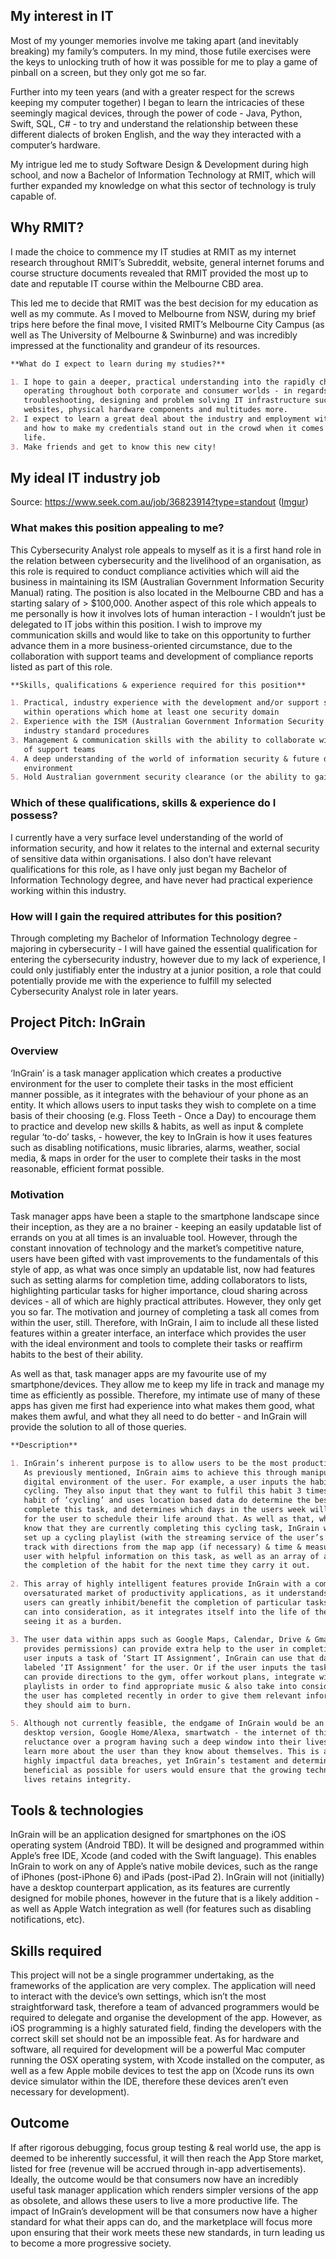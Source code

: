 ## My interest in IT

Most of my younger memories involve me taking apart (and inevitably breaking) my family’s computers. In my mind, those futile exercises were the keys to unlocking truth of how it was possible for me to play a game of pinball on a screen, but they only got me so far. 

Further into my teen years (and with a greater respect for the screws keeping my computer together) I began to learn the intricacies of these seemingly magical devices, through the power of code - Java, Python, Swift, SQL, C# - to try and understand the relationship between these different dialects of broken English, and the way they interacted with a computer’s hardware. 

My intrigue led me to study Software Design & Development during high school, and now a Bachelor of Information Technology at RMIT, which will further expanded my knowledge on what this sector of technology is truly capable of. 

## Why RMIT?

I made the choice to commence my IT studies at RMIT as my internet research throughout RMIT’s Subreddit, website, general internet forums and course structure documents revealed that RMIT provided the most up to date and reputable IT course within the Melbourne CBD area. 

This led me to decide that RMIT was the best decision for my education as well as my commute. As I moved to Melbourne from NSW, during my brief trips here before the final move, I visited RMIT’s Melbourne City Campus (as well as The University of Melbourne & Swinburne) and was incredibly impressed at the functionality and grandeur of its resources.

```markdown
**What do I expect to learn during my studies?**

1. I hope to gain a deeper, practical understanding into the rapidly changing IT landscape 
   operating throughout both corporate and consumer worlds - in regards to aspects such as 
   troubleshooting, designing and problem solving IT infrastructure such as applications, 
   websites, physical hardware components and multitudes more.
2. I expect to learn a great deal about the industry and employment within the IT industry, 
   and how to make my credentials stand out in the crowd when it comes to my post-graduate 
   life.
3. Make friends and get to know this new city!
```

## My ideal IT industry job

Source: https://www.seek.com.au/job/36823914?type=standout ([Imgur](https://i.imgur.com/xgpocSg.png))

### What makes this position appealing to me?

This Cybersecurity Analyst role appeals to myself as it is a first hand role in the relation between cybersecurity and the livelihood of an organisation, as this role is required to conduct compliance activities which will aid the business in maintaining its ISM (Australian Government Information Security Manual) rating. The position is also located in the Melbourne CBD and has a starting salary of > $100,000. Another aspect of this role which appeals to me personally is how it involves lots of human interaction - I wouldn’t just be delegated to IT jobs within this position. I wish to improve my communication skills and would like to take on this opportunity to further advance them in a more business-oriented circumstance, due to the collaboration with support teams and development of compliance reports listed as part of this role.

```markdown 
**Skills, qualifications & experience required for this position**

1. Practical, industry experience with the development and/or support security controls 
   within operations which home at least one security domain
2. Experience with the ISM (Australian Government Information Security Manual) or similar 
   industry standard procedures
3. Management & communication skills with the ability to collaborate with a diverse range 
   of support teams
4. A deep understanding of the world of information security & future development of this
   environment
5. Hold Australian government security clearance (or the ability to gain it)
```
### Which of these qualifications, skills & experience do I possess?

I currently have a very surface level understanding of the world of information security, and how it relates to the internal and external security of sensitive data within organisations. I also don’t have relevant qualifications for this role, as I have only just began my Bachelor of Information Technology degree, and have never had practical experience working within this industry.

### How will I gain the required attributes for this position?

Through completing my Bachelor of Information Technology degree - majoring in cybersecurity - I will have gained the essential qualification for entering the cybersecurity industry, however due to my lack of experience, I could only justifiably enter the industry at a junior position, a role that could potentially provide me with the experience to fulfill my selected Cybersecurity Analyst role in later years.


## Project Pitch: InGrain

### Overview

‘InGrain’ is a task manager application which creates a productive environment for the user to complete their tasks in the most efficient manner possible, as it integrates with the behaviour of your phone as an entity. It which allows users to input tasks they wish to complete on a time basis of their choosing (e.g. Floss Teeth - Once a Day) to encourage them to practice and develop new skills & habits, as well as input & complete regular ‘to-do’ tasks, - however, the key to InGrain is how it uses features such as disabling notifications, music libraries, alarms, weather, social media, & maps in order for the user to complete their tasks in the most reasonable, efficient format possible.

### Motivation

Task manager apps have been a staple to the smartphone landscape since their inception, as they are a no brainer - keeping an easily updatable list of errands on you at all times is an invaluable tool. However, through the constant innovation of technology and the market’s competitive nature, users have been gifted with vast improvements to the fundamentals of this style of app, as what was once simply an updatable list, now had features such as setting alarms for completion time, adding collaborators to lists, highlighting particular tasks for higher importance, cloud sharing across devices - all of which are highly practical attributes. However, they only get you so far. The motivation and journey of completing a task all comes from within the user, still. Therefore, with InGrain, I aim to include all these listed features within a greater interface, an interface which provides the user with the ideal environment and tools to complete their tasks or reaffirm habits to the best of their ability. 

As well as that, task manager apps are my favourite use of my smartphone/devices. They allow me to keep my life in track and manage my time as efficiently as possible. Therefore, my intimate use of many of these apps has given me first had experience into what makes them good, what makes them awful, and what they all need to do better - and InGrain will provide the solution to all of those queries.


```markdown 
**Description**

1. InGrain’s inherent purpose is to allow users to be the most productive versions of themselves. 
   As previously mentioned, InGrain aims to achieve this through manipulating and modifying the 
   digital environment of the user. For example, a user inputs the habit (a repeated task) of 
   cycling. They also input that they want to fulfil this habit 3 times a week. InGrain sees the 
   habit of ‘cycling’ and uses location based data do determine the best weather for the user to 
   complete this task, and determines which days in the users week will work for cycling in order 
   for the user to schedule their life around that. As well as that, when the user lets the app 
   know that they are currently completing this cycling task, InGrain will disable notifications, 
   set up a cycling playlist (with the streaming service of the user’s choice), keep the user on 
   track with directions from the map app (if necessary) & time & measure the cycle to provide the 
   user with helpful information on this task, as well as an array of analytics on how to improve 
   the completion of the habit for the next time they carry it out.
   
2. This array of highly intelligent features provide InGrain with a competitive edge in the 
   oversaturated market of productivity applications, as it understands that the different lives of 
   users can greatly inhibit/benefit the completion of particular tasks. InGrain takes as much as it 
   can into consideration, as it integrates itself into the life of the user, rather than the user 
   seeing it as a burden.
   
3. The user data within apps such as Google Maps, Calendar, Drive & Gmail (as long as the user 
   provides permissions) can provide extra help to the user in completing their tasks - such as if a 
   user inputs a task of ‘Start IT Assignment’, InGrain can use that data to create a new Google Doc 
   labeled ‘IT Assignment’ for the user. Or if the user inputs the task of ‘Go to the gym’, InGrain 
   can provide directions to the gym, offer workout plans, integrate with Spotify/Apple Music/Tidal 
   playlists in order to find appropriate music & also take into consideration other exercise tasks 
   the user has completed recently in order to give them relevant information on how many calories 
   they should aim to burn.
   
5. Although not currently feasible, the endgame of InGrain would be an all-over integration with a 
   desktop version, Google Home/Alexa, smartwatch - the internet of things. Consumers will have their 
   reluctance over a program having such a deep window into their lives, as InGrain could potentially 
   learn more about the user than they know about themselves. This is a factor which could lead to 
   highly impactful data breaches, yet InGrain’s testament and determination to making InGrain as 
   beneficial as possible for users would ensure that the growing technolgicalification of personal 
   lives retains integrity.
```

## Tools & technologies

InGrain will be an application designed for smartphones on the iOS operating system (Android TBD). It will be designed and programmed within Apple’s free IDE, Xcode (and coded with the Swift language). This enables InGrain to work on any of Apple’s native mobile devices, such as the range of iPhones (post-iPhone 6) and iPads (post-iPad 2). InGrain will not (initially) have a desktop counterpart application, as its features are currently designed for mobile phones, however in the future that is a likely addition - as well as Apple Watch integration as well (for features such as disabling notifications, etc).

## Skills required

This project will not be a single programmer undertaking, as the frameworks of the application are very complex. The application will need to interact with the device’s own settings, which isn’t the most straightforward task, therefore a team of advanced programmers would be required to delegate and organise the development of the app. However, as iOS programming is a highly saturated field, finding the developers with the correct skill set should not be an impossible feat. As for hardware and software, all required for development will be a powerful Mac computer running the OSX operating system, with Xcode installed on the computer, as well as a few Apple mobile devices to test the app on (Xcode runs its own device simulator within the IDE, therefore these devices aren’t even necessary for development).

## Outcome

If after rigorous debugging, focus group testing & real world use, the app is deemed to be inherently successful, it will then reach the App Store market, listed for free (revenue will be accrued through in-app advertisements). Ideally, the outcome would be that consumers now have an incredibly useful task manager application which renders simpler versions of the app as obsolete, and allows these users to live a more productive life. The impact of InGrain’s development will be that consumers now have a higher standard for what their apps can do, and the marketplace will focus more upon ensuring that their work meets these new standards, in turn leading us to become a more progressive society.

